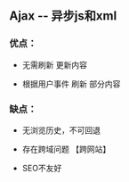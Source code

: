 ## Ajax -- 异步js和xml



### 优点：

- 无需刷新 更新内容

- 根据用户事件 刷新 部分内容

### 缺点：

- 无浏览历史，不可回退

- 存在跨域问题 【跨网站】 

- SEO不友好 
